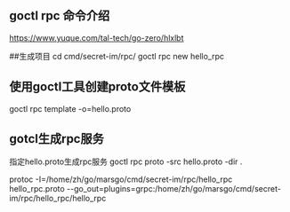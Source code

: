 ## goctl rpc 命令介绍
https://www.yuque.com/tal-tech/go-zero/hlxlbt

##生成项目
cd cmd/secret-im/rpc/
goctl rpc new hello_rpc


## 使用goctl工具创建proto文件模板
goctl rpc template -o=hello.proto

## gotcl生成rpc服务
指定hello.proto生成rpc服务
goctl rpc proto -src hello.proto -dir .

protoc  -I=/home/zh/go/marsgo/cmd/secret-im/rpc/hello_rpc hello_rpc.proto --go_out=plugins=grpc:/home/zh/go/marsgo/cmd/secret-im/rpc/hello_rpc/hello_rpc
